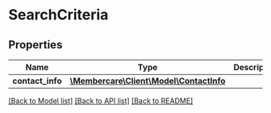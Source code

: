 # SearchCriteria

## Properties
Name | Type | Description | Notes
------------ | ------------- | ------------- | -------------
**contact_info** | [**\Membercare\Client\Model\ContactInfo**](ContactInfo.md) |  | [optional] 

[[Back to Model list]](../../README.md#documentation-for-models) [[Back to API list]](../../README.md#documentation-for-api-endpoints) [[Back to README]](../../README.md)

